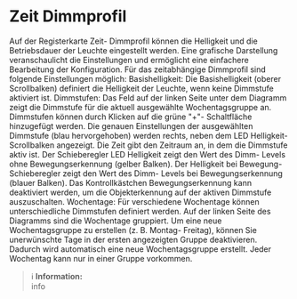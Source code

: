 # Zeit Dimmprofil

Auf der Registerkarte Zeit- Dimmprofil können die Helligkeit und die Betriebsdauer der Leuchte eingestellt werden. Eine grafische Darstellung veranschaulicht die Einstellungen und ermöglicht eine einfachere Bearbeitung der Konfiguration.
Für das zeitabhängige Dimmprofil sind folgende Einstellungen möglich:
Basishelligkeit:
Die Basishelligkeit (oberer Scrollbalken) definiert die Helligkeit der Leuchte, wenn keine Dimmstufe aktiviert ist.
Dimmstufen:
Das Feld auf der linken Seite unter dem Diagramm zeigt die Dimmstufe für die aktuell ausgewählte Wochentagsgruppe an. Dimmstufen können durch Klicken auf die grüne "+"- Schaltfläche hinzugefügt werden.
Die genauen Einstellungen der ausgewählten Dimmstufe (blau hervorgehoben) werden rechts, neben dem LED Helligkeit- Scrollbalken angezeigt.
Die Zeit gibt den Zeitraum an, in dem die Dimmstufe aktiv ist.
Der Schieberegler LED Helligkeit zeigt den Wert des Dimm- Levels ohne Bewegungserkennung (gelber Balken).
Der Helligkeit bei Bewegung- Schieberegler zeigt den Wert des Dimm- Levels bei Bewegungserkennung (blauer Balken).
Das Kontrollkästchen Bewegungserkennung kann deaktiviert werden, um die Objekterkennung auf der aktiven Dimmstufe auszuschalten.
Wochentage:
Für verschiedene Wochentage können unterschiedliche Dimmstufen definiert werden. Auf der linken Seite des Diagramms sind die Wochentage gruppiert. Um eine neue Wochentagsgruppe zu erstellen (z. B. Montag- Freitag), können Sie unerwünschte Tage in der ersten angezeigten Gruppe deaktivieren. Dadurch wird automatisch eine neue Wochentagsgruppe erstellt. Jeder Wochentag kann nur in einer Gruppe vorkommen.
> ℹ **Information:**  
> info
